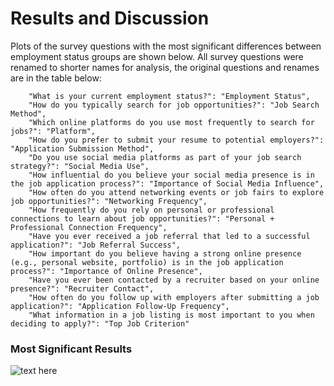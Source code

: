 # Results and Discussion

Plots of the survey questions with the most significant differences between employment status groups are shown below.
All survey questions were renamed to shorter names for analysis, the original questions and renames are in the table below:

        "What is your current employment status?": "Employment Status",
        "How do you typically search for job opportunities?": "Job Search Method",
        "Which online platforms do you use most frequently to search for jobs?": "Platform",
        "How do you prefer to submit your resume to potential employers?": "Application Submission Method",
        "Do you use social media platforms as part of your job search strategy?": "Social Media Use",
        "How influential do you believe your social media presence is in the job application process?": "Importance of Social Media Influence",
        "How often do you attend networking events or job fairs to explore job opportunities?": "Networking Frequency",
        "How frequently do you rely on personal or professional connections to learn about job opportunities?": "Personal + Professional Connection Frequency",
        "Have you ever received a job referral that led to a successful application?": "Job Referral Success",
        "How important do you believe having a strong online presence (e.g., personal website, portfolio) is in the job application process?": "Importance of Online Presence",
        "Have you ever been contacted by a recruiter based on your online presence?": "Recruiter Contact",
        "How often do you follow up with employers after submitting a job application?": "Application Follow-Up Frequency",
        "What information in a job listing is most important to you when deciding to apply?": "Top Job Criterion"

### Most Significant Results

<Images>

![text here](images/Application%20Submission%20Method.png, "Title")

